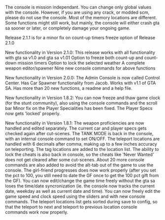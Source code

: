 The console is mission independant. You can change only global values with the console. However, if you are using any crack, or modded scm, please do not use the console. Most of the memory locations are different. Some functions might still work, but mainly, the console will either crash gta sa sooner or later, or completely damage your ongoing game.

Release 2.1.1 is for a minor fix on count-up timers freeze option of Release 2.1.0

New functionality in Version 2.1.0:
This release works with all functionality with gta sa v1.0 and gta sa v1.01
Option to freeze both count-up and count-down mission timers
Option to lock the selected weather
A complete weapon editor/spawner
Nine new console commands for above functions

New functionality in Version 2.0.0:
The Admin Console is now called Control Center.
Has Car Spawner functionality from Jacob.
Works with v1.1 of GTA SA.
Has more than 20 new functions, a readme and a help file.

New functionality in Version 1.8.2:
You can now freeze and thaw game clock (for the stunt community), also using the console commands and the scroll bar
Minor fix on the Player Specialities has been fixed. The Player Specs now gets 'locked' properly.

New functionality in Version 1.8.1:
The weapon proficiencies are now handled and edited separately.
The current car and player specs gets checked again after cut-scenes.
The TANK MODE is back in the console, with an internal console command to set ON/OFF.
The teleport locations are handled with 6 decimals after comma, making up to a few inches accuracy on teleporting.
The tag locations are added to the location list.
The ability to lock the cheats is also back in console, so the cheats like 'Never Wanted' does not get cleared after some cut-scenes.
About 20 more console commands are also added to avoid the alt-tab out of the game to use the console.
The girl-friend progresses does now work properly (after you set the pct to 100, you still need to date the GF once to get the 100 pct gift from the GF).
You can now edit/change the game time freely without the gta sa loses the time/date syncronization (ie. the console now tracks the current date, weekday as well as current date and time).
You can now freely edit the game speed and clock speed using the sliders and with new console commands.
The teleport locations list gets sorted during save to config, so that the teleport to next and teleport to previous location console commands work now properly.

